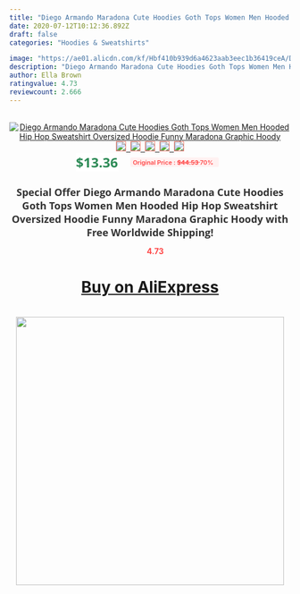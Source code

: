 ```yaml
---
title: "Diego Armando Maradona Cute Hoodies Goth Tops Women Men Hooded Hip Hop Sweatshirt Oversized Hoodie Funny Maradona Graphic Hoody"
date: 2020-07-12T10:12:36.892Z
draft: false
categories: "Hoodies & Sweatshirts"

image: "https://ae01.alicdn.com/kf/Hbf410b939d6a4623aab3eec1b36419ceA/Diego-Armando-Maradona-Cute-Hoodies-Goth-Tops-Women-Men-Hooded-Hip-Hop-Sweatshirt-Oversized-Hoodie-Funny.jpg"
description: "Diego Armando Maradona Cute Hoodies Goth Tops Women Men Hooded Hip Hop Sweatshirt Oversized Hoodie Funny Maradona Graphic Hoody"
author: Ella Brown
ratingvalue: 4.73
reviewcount: 2.666
---
```

<br>
<div style="text-align: center;">
<a href="https://s.click.aliexpress.com/e/_9ufUdr" target="_blank" rel="nofollow noopener noreferrer"><img alt="Diego Armando Maradona Cute Hoodies Goth Tops Women Men Hooded Hip Hop Sweatshirt Oversized Hoodie Funny Maradona Graphic Hoody" class="magnifier-image" src="https://ae01.alicdn.com/kf/Hbf410b939d6a4623aab3eec1b36419ceA/Diego-Armando-Maradona-Cute-Hoodies-Goth-Tops-Women-Men-Hooded-Hip-Hop-Sweatshirt-Oversized-Hoodie-Funny.jpg_640x640.jpg">
<br>
<img style="border:1px solid salmon" src="https://ae01.alicdn.com/kf/Hbf410b939d6a4623aab3eec1b36419ceA/Diego-Armando-Maradona-Cute-Hoodies-Goth-Tops-Women-Men-Hooded-Hip-Hop-Sweatshirt-Oversized-Hoodie-Funny.jpg_120x120.jpg">&nbsp;&nbsp;<img style="border:1px solid salmon" src="https://ae01.alicdn.com/kf/H94d0f1f17db440d89d3cece7cfc771c9W/Diego-Armando-Maradona-Cute-Hoodies-Goth-Tops-Women-Men-Hooded-Hip-Hop-Sweatshirt-Oversized-Hoodie-Funny.jpg_120x120.jpg">&nbsp;&nbsp;<img style="border:1px solid salmon" src="https://ae01.alicdn.com/kf/H19f192d005e04ef18b2849be4aea79fc3/Diego-Armando-Maradona-Cute-Hoodies-Goth-Tops-Women-Men-Hooded-Hip-Hop-Sweatshirt-Oversized-Hoodie-Funny.jpg_120x120.jpg">&nbsp;&nbsp;<img style="border:1px solid salmon" src="_120x120.jpg">&nbsp;&nbsp;<img style="border:1px solid salmon" src="https://ae01.alicdn.com/kf/H182cff5a2551475cb9bec228a7c6bd0eB/Diego-Armando-Maradona-Cute-Hoodies-Goth-Tops-Women-Men-Hooded-Hip-Hop-Sweatshirt-Oversized-Hoodie-Funny.jpg_120x120.jpg"></a></div><br0>
<div style="text-align: center;"><span style="background-color: white; border: 0px; box-sizing: border-box; color: seagreen; display: inline-block; font-family: &quot;open sans&quot; , &quot;arial&quot; , &quot;helvetica&quot; , sans-serif , &quot;heiti&quot;; font-size: 24px; font-stretch: inherit; font-weight: 700; line-height: inherit; margin: 0px 10px 0px 0px; padding: 0px; vertical-align: middle;">$13.36 </span>
<span style="background: rgb(255 , 241 , 241); border-radius: 3px; border: 0px; box-sizing: border-box; color: #ff4747; display: inline-block; font-family: inherit; font-size: 12px; font-stretch: inherit; font-style: inherit; font-variant: inherit; font-weight: 600; line-height: inherit; margin: 0px; padding: 2px 5px; transform: scale(0.9); vertical-align: middle;">Original Price : <b style="text-decoration: line-through;">$44.53 </b> 70%&nbsp;&nbsp;</span></div>
<h1 style="color: #333333; display: inline-block; font-family: &quot;open sans&quot; , &quot;arial&quot; , &quot;helvetica&quot; , sans-serif , &quot;heiti&quot;; font-size: 18px; font-stretch: inherit; font-weight: 700; text-align: center;">Special Offer Diego Armando Maradona Cute Hoodies Goth Tops Women Men Hooded Hip Hop Sweatshirt Oversized Hoodie Funny Maradona Graphic Hoody with Free Worldwide Shipping!</h1>
<div style="color: #ff4747; text-align: center;">
<img src="https://4.bp.blogspot.com/-M0ZcTcb-5uY/XleCXlxnR4I/AAAAAAAAAEc/OrjgMkXV1oMQFaCRZj5HQwOCBcu3w1FegCPcBGAYYCw/s1600/star.png" style="height: 15px;">&nbsp;<b>4.73</b></div>
<div class="button_cont" align="center"><a class="buynow_a" href="https://s.click.aliexpress.com/e/_9ufUdr" target="_blank" rel="nofollow noopener noreferrer"><H1>Buy on AliExpress</H1></a></div><br>
<div class="separator" style="clear: both; text-align: center;">
<img src="https://lh3.googleusercontent.com/-pTy5HemUv9M/XlePHvY0dAI/AAAAAAAAAE4/0nX5iRUoIWY8eMW9Dpxeirr157OZliDIgCLcBGAsYHQ/s1600/badge.gif" width="480">
</div>
